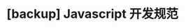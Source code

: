 <!-- title: [backup] Javascript 开发规范-->
<!-- author: <David Jones qowera@qq.com>-->
<!-- date: 2015-04-30 18:22:56-->
<!-- category: Javascript-->
<!-- tag: javascript,开发,规范-->

# [backup] Javascript 开发规范


